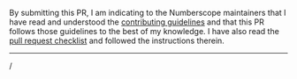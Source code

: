 By submitting this PR, I am indicating to the Numberscope maintainers that I
have read and understood the [contributing guidelines](/CONTRIBUTING.md) and
that this PR follows those guidelines to the best of my knowledge. I have also
read the [pull request checklist](/doc/pull-request-checklist.md) and followed
the instructions therein.

<hr/>

/<Please provide a high-level description of your PR./>
